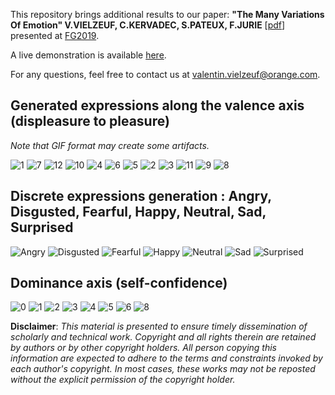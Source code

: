 This repository brings additional results to our paper: 
**"The Many Variations Of Emotion" V.VIELZEUF, C.KERVADEC, S.PATEUX, F.JURIE** [[pdf](https://hal.archives-ouvertes.fr/hal-02051792/document)] presented at [FG2019](http://fg2019.org/).

A live demonstration is available [here](https://many-fe.noprod-b.kmt.orange.com/.).

For any questions, feel free to contact us at valentin.vielzeuf@orange.com.

## Generated expressions along the valence axis (displeasure to pleasure)
*Note that GIF format may create some artifacts.*

![1](https://github.com/vielzeuf/The-Many-Variations-of-Emotion/blob/master/valence_gifs/1.gif)
![7](https://github.com/vielzeuf/The-Many-Variations-of-Emotion/blob/master/valence_gifs/7.gif)
![12](https://github.com/vielzeuf/The-Many-Variations-of-Emotion/blob/master/valence_gifs/12.gif)
![10](https://github.com/vielzeuf/The-Many-Variations-of-Emotion/blob/master/valence_gifs/10.gif)
![4](https://github.com/vielzeuf/The-Many-Variations-of-Emotion/blob/master/valence_gifs/4.gif)
![6](https://github.com/vielzeuf/The-Many-Variations-of-Emotion/blob/master/valence_gifs/6.gif)
![5](https://github.com/vielzeuf/The-Many-Variations-of-Emotion/blob/master/valence_gifs/5.gif)
![2](https://github.com/vielzeuf/The-Many-Variations-of-Emotion/blob/master/valence_gifs/2.gif)
![3](https://github.com/vielzeuf/The-Many-Variations-of-Emotion/blob/master/valence_gifs/3.gif)
![11](https://github.com/vielzeuf/The-Many-Variations-of-Emotion/blob/master/valence_gifs/11.gif)
![9](https://github.com/vielzeuf/The-Many-Variations-of-Emotion/blob/master/valence_gifs/9.gif)
![8](https://github.com/vielzeuf/The-Many-Variations-of-Emotion/blob/master/valence_gifs/8.gif)

## Discrete expressions generation : Angry, Disgusted, Fearful, Happy, Neutral, Sad, Surprised

![Angry](https://github.com/vielzeuf/The-Many-Variations-of-Emotion/blob/master/discrete_emotion/angry.jpeg)
![Disgusted](https://github.com/vielzeuf/The-Many-Variations-of-Emotion/blob/master/discrete_emotion/disgusted.jpeg)
![Fearful](https://github.com/vielzeuf/The-Many-Variations-of-Emotion/blob/master/discrete_emotion/fear.jpeg)
![Happy](https://github.com/vielzeuf/The-Many-Variations-of-Emotion/blob/master/discrete_emotion/happy.jpeg)
![Neutral](https://github.com/vielzeuf/The-Many-Variations-of-Emotion/blob/master/discrete_emotion/neutral.jpeg)
![Sad](https://github.com/vielzeuf/The-Many-Variations-of-Emotion/blob/master/discrete_emotion/sad.jpeg)
![Surprised](https://github.com/vielzeuf/The-Many-Variations-of-Emotion/blob/master/discrete_emotion/surprise.jpeg)

## Dominance axis (self-confidence)
![0](https://github.com/vielzeuf/The-Many-Variations-of-Emotion/blob/master/dominance/0.jpeg)
![1](https://github.com/vielzeuf/The-Many-Variations-of-Emotion/blob/master/dominance/1.jpeg)
![2](https://github.com/vielzeuf/The-Many-Variations-of-Emotion/blob/master/dominance/2.jpeg)
![3](https://github.com/vielzeuf/The-Many-Variations-of-Emotion/blob/master/dominance/3.jpeg)
![4](https://github.com/vielzeuf/The-Many-Variations-of-Emotion/blob/master/dominance/4.jpeg)
![5](https://github.com/vielzeuf/The-Many-Variations-of-Emotion/blob/master/dominance/5.jpeg)
![6](https://github.com/vielzeuf/The-Many-Variations-of-Emotion/blob/master/dominance/6.jpeg)
![8](https://github.com/vielzeuf/The-Many-Variations-of-Emotion/blob/master/dominance/8.jpeg)

**Disclaimer**:  *This material is presented to ensure timely dissemination of scholarly and technical work. Copyright and all rights therein are retained by authors or by other copyright holders. All person copying this information are expected to adhere to the terms and constraints invoked by each author's copyright. In most cases, these works may not be reposted without the explicit permission of the copyright holder.* 
